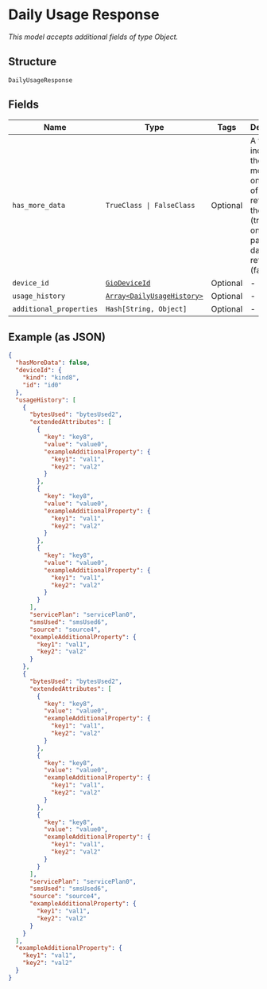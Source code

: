 
# Daily Usage Response

*This model accepts additional fields of type Object.*

## Structure

`DailyUsageResponse`

## Fields

| Name | Type | Tags | Description |
|  --- | --- | --- | --- |
| `has_more_data` | `TrueClass \| FalseClass` | Optional | A flag set to indicate if there is more than one page of data returned by the query (true) or if only one page of data returned (false) |
| `device_id` | [`GioDeviceId`](../../doc/models/gio-device-id.md) | Optional | - |
| `usage_history` | [`Array<DailyUsageHistory>`](../../doc/models/daily-usage-history.md) | Optional | - |
| `additional_properties` | `Hash[String, Object]` | Optional | - |

## Example (as JSON)

```json
{
  "hasMoreData": false,
  "deviceId": {
    "kind": "kind8",
    "id": "id0"
  },
  "usageHistory": [
    {
      "bytesUsed": "bytesUsed2",
      "extendedAttributes": [
        {
          "key": "key8",
          "value": "value0",
          "exampleAdditionalProperty": {
            "key1": "val1",
            "key2": "val2"
          }
        },
        {
          "key": "key8",
          "value": "value0",
          "exampleAdditionalProperty": {
            "key1": "val1",
            "key2": "val2"
          }
        },
        {
          "key": "key8",
          "value": "value0",
          "exampleAdditionalProperty": {
            "key1": "val1",
            "key2": "val2"
          }
        }
      ],
      "servicePlan": "servicePlan0",
      "smsUsed": "smsUsed6",
      "source": "source4",
      "exampleAdditionalProperty": {
        "key1": "val1",
        "key2": "val2"
      }
    },
    {
      "bytesUsed": "bytesUsed2",
      "extendedAttributes": [
        {
          "key": "key8",
          "value": "value0",
          "exampleAdditionalProperty": {
            "key1": "val1",
            "key2": "val2"
          }
        },
        {
          "key": "key8",
          "value": "value0",
          "exampleAdditionalProperty": {
            "key1": "val1",
            "key2": "val2"
          }
        },
        {
          "key": "key8",
          "value": "value0",
          "exampleAdditionalProperty": {
            "key1": "val1",
            "key2": "val2"
          }
        }
      ],
      "servicePlan": "servicePlan0",
      "smsUsed": "smsUsed6",
      "source": "source4",
      "exampleAdditionalProperty": {
        "key1": "val1",
        "key2": "val2"
      }
    }
  ],
  "exampleAdditionalProperty": {
    "key1": "val1",
    "key2": "val2"
  }
}
```


